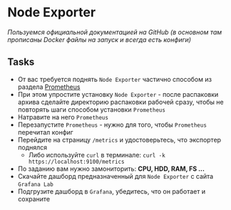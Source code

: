 # Node Exporter
_Пользуемся официальной документацией на GitHub (в основном там прописаны Docker файлы на запуск и всегда есть конфиги)_
## Tasks

 - От вас требуется поднять `Node Exporter` частично способом из раздела [Prometheus](https://github.com/lamjob1993/linux-monitoring/tree/main/prometheus "Запускаем голый бинарь Prometheus, пишем юнит и простую автоматизацию
")
 - При этом упростите установку `Node Exporter` - после распаковки архива сделайте директорию распаковки рабочей сразу, чтобы не повторять шаги способом установки `Prometheus`
 - Натравите на него `Prometheus`
 - Перезапустите `Prometheus` - нужно для того, чтобы `Prometheus` перечитал конфиг
 - Перейдите на страницу `/metrics` и удостоверьтесь, что экспортер поднялся
   - Либо используйте `curl` в терминале: `curl -k https://localhost:9100/metrics`
 - По заданию вам нужно замониторить: **CPU, HDD, RAM, FS ...**
 - Скачайте дашборд предназначенный для `Node Exporter` с сайта `Grafana Lab`
 - Подгрузите дашборд в `Grafana`, убедитесь, что он работает и сохраните
